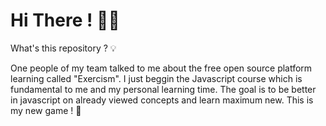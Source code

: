 # Hi There ! 👋🏻

What's this repository ? 💡

One people of my team talked to me about the free open source platform learning called "Exercism". I just beggin the Javascript course which is fundamental to me and my personal learning time. The goal is to be better in javascript on already viewed concepts and learn maximum new. This is my new game ! 🚀
